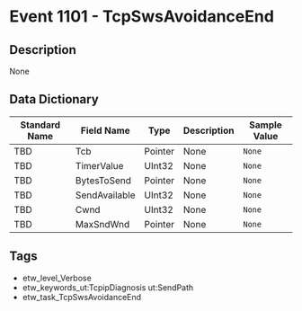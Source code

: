 # Event 1101 - TcpSwsAvoidanceEnd

## Description
None

## Data Dictionary
|Standard Name|Field Name|Type|Description|Sample Value|
|---|---|---|---|---|
|TBD|Tcb|Pointer|None|`None`|
|TBD|TimerValue|UInt32|None|`None`|
|TBD|BytesToSend|Pointer|None|`None`|
|TBD|SendAvailable|UInt32|None|`None`|
|TBD|Cwnd|UInt32|None|`None`|
|TBD|MaxSndWnd|Pointer|None|`None`|

## Tags
* etw_level_Verbose
* etw_keywords_ut:TcpipDiagnosis ut:SendPath
* etw_task_TcpSwsAvoidanceEnd